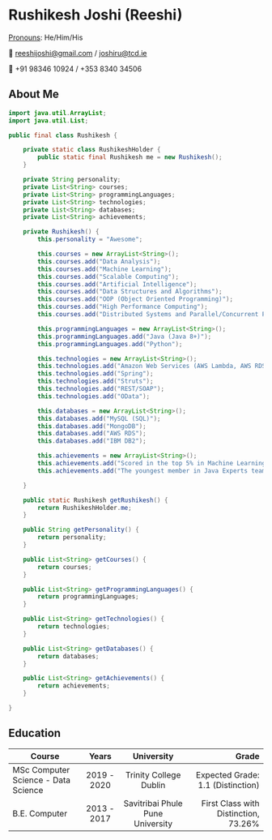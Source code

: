 # Rushikesh Joshi (Reeshi)

[Pronouns](https://www.cultureamp.com/blog/sharing-gender-pronouns-at-work/): He/Him/His

:e-mail: reeshijoshi@gmail.com / joshiru@tcd.ie <br/>

:iphone: +91 98346 10924 / +353 8340 34506

## About Me
```java
import java.util.ArrayList;
import java.util.List;

public final class Rushikesh {

	private static class RushikeshHolder {
		public static final Rushikesh me = new Rushikesh();
	}

	private String personality;
	private List<String> courses;
	private List<String> programmingLanguages;
	private List<String> technologies;
	private List<String> databases;
	private List<String> achievements;

	private Rushikesh() {
		this.personality = "Awesome";

		this.courses = new ArrayList<String>();
		this.courses.add("Data Analysis");
		this.courses.add("Machine Learning");
		this.courses.add("Scalable Computing");
		this.courses.add("Artificial Intelligence");
		this.courses.add("Data Structures and Algorithms");
		this.courses.add("OOP (Object Oriented Programming)");
		this.courses.add("High Performance Computing");
		this.courses.add("Distributed Systems and Parallel/Concurrent Programming");

		this.programmingLanguages = new ArrayList<String>();
		this.programmingLanguages.add("Java (Java 8+)");
		this.programmingLanguages.add("Python");

		this.technologies = new ArrayList<String>();
		this.technologies.add("Amazon Web Services (AWS Lambda, AWS RDS, AWS S3, AWS CloudWatch)");
		this.technologies.add("Spring");
		this.technologies.add("Struts");
		this.technologies.add("REST/SOAP");
		this.technologies.add("OData");

		this.databases = new ArrayList<String>();
		this.databases.add("MySQL (SQL)");
		this.databases.add("MongoDB");
		this.databases.add("AWS RDS");
		this.databases.add("IBM DB2");

		this.achievements = new ArrayList<String>();
		this.achievements.add("Scored in the top 5% in Machine Learning at Trinity College Dublin");
		this.achievements.add("The youngest member in Java Experts team at SAP Labs, Pune ");

	}

	public static Rushikesh getRushikesh() {
		return RushikeshHolder.me;
	}

	public String getPersonality() {
		return personality;
	}

	public List<String> getCourses() {
		return courses;
	}

	public List<String> getProgrammingLanguages() {
		return programmingLanguages;
	}

	public List<String> getTechnologies() {
		return technologies;
	}

	public List<String> getDatabases() {
		return databases;
	}

	public List<String> getAchievements() {
		return achievements;
	}

}
```
## Education

| Course                              	|    Years    	|            University            	|                                Grade 	|
|-------------------------------------	|:-----------:	|:--------------------------------:	|-------------------------------------:	|
| MSc Computer Science - Data Science 	| 2019 - 2020 	|      Trinity College Dublin      	|      Expected Grade: 1.1 (Distinction) 	|
| B.E. Computer                       	| 2013 - 2017 	| Savitribai Phule Pune University 	| First Class with Distinction, 73.26% 	|
